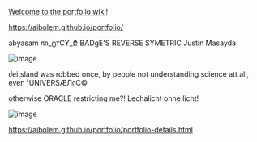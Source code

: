 [Welcome to the portfolio wiki!
](https://github.com/aibolem/portfolio/wiki/)

https://aibolem.github.io/portfolio/

abyasam лი_ტтСY_₾ BADgE'S REVERSE SYMETRIC Justin Masayda

![image](https://github.com/user-attachments/assets/beb21967-3bec-435a-994e-5833f442832e)

ძeitsland was robbed once, by people not understanding science att all, even ჼUNIVERSÆЛიС©

otherwise ORACLE restricting me?! Lechalicht ohne licht!

![image](https://github.com/user-attachments/assets/8f64806a-b6ca-48ee-9b37-c7c537e4d221)



https://aibolem.github.io/portfolio/portfolio-details.html